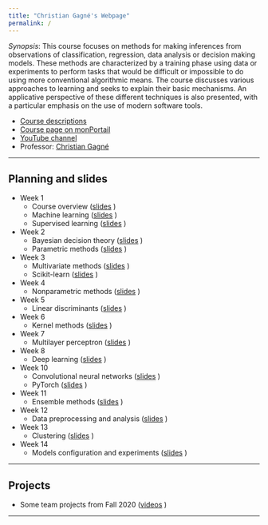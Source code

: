 ```yaml
---
title: "Christian Gagné's Webpage"
permalink: /
---
```


*Synopsis*: This course focuses on methods for making inferences from observations of classification, regression, data analysis or decision making models. These methods are characterized by a training phase using data or experiments to perform tasks that would be difficult or impossible to do using more conventional algorithmic means. The course discusses various approaches to learning and seeks to explain their basic mechanisms. An applicative perspective of these different techniques is also presented, with a particular emphasis on the use of modern software tools.


* [Course descriptions](https://www.ulaval.ca/les-etudes/cours/repertoire/detailsCours/gif-4101-apprentissage-et-reconnaissance.html)
* [Course page on monPortail](https://sitescours.monportail.ulaval.ca/ena/site/accueil?idSite=118494&_js=true&idPage=2673605)
* [YouTube channel](https://www.youtube.com/channel/UCkMXqYnOzhIlRseUOgq8_Xw)
* Professor: [Christian Gagné](http://vision.gel.ulaval.ca/~cgagne/english.html)

---

## Planning and slides ##

* Week 1
  * Course overview ([slides](https://drive.google.com/open?id=1-3uhcinrHfuoGK424zPPWeAvWUjXHqwS) <i class="fas fa-chalkboard"></i>)
  * Machine learning ([slides](https://drive.google.com/open?id=1Jctnk1jFFrdVQ6MpeXGB4jOGZaV3h2sW) <i class="fas fa-chalkboard"></i>) 
  * Supervised learning ([slides](https://drive.google.com/open?id=1T7yqdJkHiOozi3f6baKxKKEUf_h7dbg4) <i class="fas fa-chalkboard"></i>)
* Week 2
  * Bayesian decision theory ([slides](https://drive.google.com/open?id=1ZuYOR53-xTtGDgczpmwt8kHnpdFkkFKh) <i class="fas fa-chalkboard"></i>)
  * Parametric methods ([slides](https://drive.google.com/open?id=16ShFAaasZX7Nc8vISzzHDIXvqQ_ETQsl) <i class="fas fa-chalkboard"></i>)
* Week 3
  * Multivariate methods ([slides](https://drive.google.com/open?id=1TfVd6qP6u8zqcN8aQv5hE19RM0vR2SsD) <i class="fas fa-chalkboard"></i>)
  * Scikit-learn ([slides](https://drive.google.com/open?id=1OCK5aoeK5Uj8vpFjwaPenOR4b2_seObl) <i class="fas fa-chalkboard"></i>)
* Week 4
  * Nonparametric methods ([slides](https://drive.google.com/open?id=1fOB8nkY2157s1hCdTNKIsN6xzYROOm2d) <i class="fas fa-chalkboard"></i>)
* Week 5
  * Linear discriminants ([slides](https://drive.google.com/open?id=1ADApY76cAsDgWrjYgbNnn4exhwh_4rES) <i class="fas fa-chalkboard"></i>)
* Week 6
  * Kernel methods ([slides](https://drive.google.com/open?id=1D7KbbV6JHM29HgK05zCLLZQMi5l8NnK5) <i class="fas fa-chalkboard"></i>)
* Week 7
  * Multilayer perceptron ([slides](https://drive.google.com/open?id=11r0bfMoPL0cKkay2b7wQaHQbqbf4M60w) <i class="fas fa-chalkboard"></i>)
* Week 8
  * Deep learning ([slides](https://drive.google.com/open?id=1e01K98mHJaZ-MKxBA7VbYnCXHpT4o5kd) <i class="fas fa-chalkboard"></i>)
* Week 10
  * Convolutional neural networks ([slides](https://drive.google.com/open?id=1dC76uw-yH5rDFBp2Z-RK1TtDdEbZ9XPG) <i class="fas fa-chalkboard"></i>)
  * PyTorch ([slides](https://drive.google.com/open?id=1s1A_Wg-sMjDqXp66laimlFBCehXb5Kiz) <i class="fas fa-chalkboard"></i>)
* Week 11
  * Ensemble methods ([slides](https://drive.google.com/open?id=1XdVrEMRs4d5dteIn-F9x6tyuqBhrNS35) <i class="fas fa-chalkboard"></i>)
* Week 12
  * Data preprocessing and analysis ([slides](https://drive.google.com/open?id=1sqSfCJ8Ejm7sF3MvIbSJ55wf0TJwG2t1) <i class="fas fa-chalkboard"></i>)
* Week 13
  * Clustering ([slides](https://drive.google.com/open?id=13SdIyaK1nsSFTotbgjLoSVpmsuOQJDqY) <i class="fas fa-chalkboard"></i>)
* Week 14
  * Models configuration and experiments ([slides](https://drive.google.com/open?id=1LVF4y3EIFMXD1NdxP1mE8xF9cZ3OqU_-) <i class="fas fa-chalkboard"></i>)


---

## Projects ##

* Some team projects from Fall 2020 ([videos](https://www.youtube.com/playlist?list=PLbJrgQUb1-prVjlGg3Ec2bRvWLLCgKGtn) <i class="fab fa-youtube"></i>)


---

